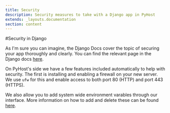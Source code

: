 ```yaml
---
title: Security
description: Security measures to take with a Django app in PyHost
extends: _layouts.documentation
section: content
---
```


#Security in Django

As I'm sure you can imagine, the Django Docs cover the topic of securing your app thoroughly and clearly. You can find the relevant page in the Django docs [here](https://docs.djangoproject.com/en/3.0/topics/security/).

On PyHost's side we have a few features included automatically to help with security. The first is installing and enabling a firewall on your new server. We use `ufw` for this and enable access to both port 80 (HTTP) and port 443 (HTTPS).

We also allow you to add system wide environment varables through our interface. More information on how to add and delete these can be found [here](/docs/environment-variables).